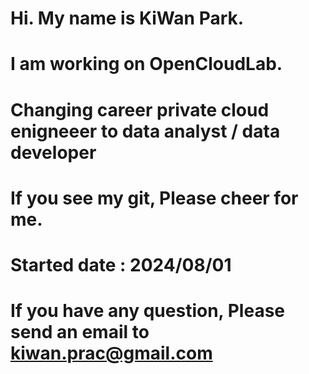 # Hi. My name is KiWan Park. 
# I am working on OpenCloudLab.
# Changing career private cloud enigneeer to data analyst / data developer
# If you see my git, Please cheer for me.
# Started date : 2024/08/01

# If you have any question, Please send an email to kiwan.prac@gmail.com

<!---
kiwanPrac/kiwanPrac is a ✨ special ✨ repository because its `README.md` (this file) appears on your GitHub profile.
You can click the Preview link to take a look at your changes.
--->
